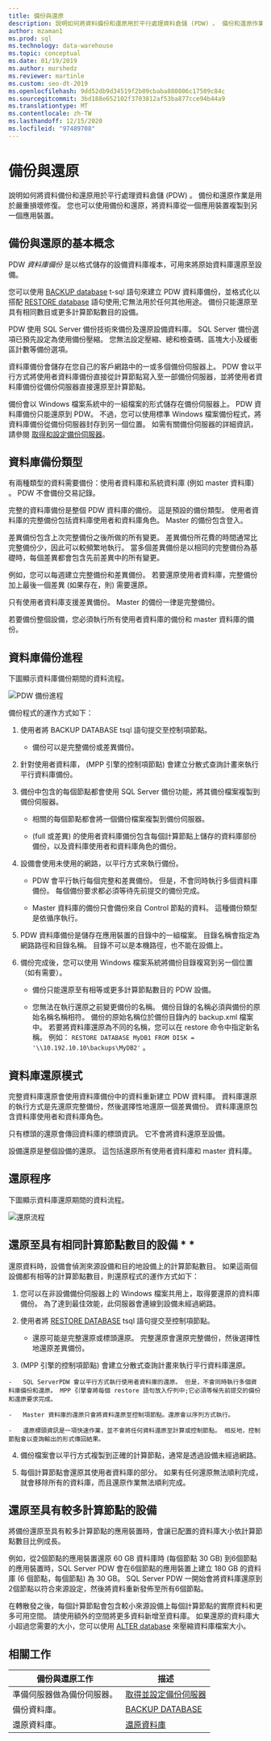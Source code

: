 ```yaml
---
title: 備份與還原
description: 說明如何將資料備份和還原用於平行處理資料倉儲 (PDW) 。 備份和還原作業是用於嚴重損壞修復。 您也可以使用備份和還原，將資料庫從一個應用裝置複製到另一個應用裝置。
author: mzaman1
ms.prod: sql
ms.technology: data-warehouse
ms.topic: conceptual
ms.date: 01/19/2019
ms.author: murshedz
ms.reviewer: martinle
ms.custom: seo-dt-2019
ms.openlocfilehash: 9dd52db9d34519f2b09cbaba880806c17509c84c
ms.sourcegitcommit: 3bd188e652102f3703812af53ba877cce94b44a9
ms.translationtype: MT
ms.contentlocale: zh-TW
ms.lasthandoff: 12/15/2020
ms.locfileid: "97489708"
---
```

# <a name="backup-and-restore"></a>備份與還原

說明如何將資料備份和還原用於平行處理資料倉儲 (PDW) 。 備份和還原作業是用於嚴重損壞修復。 您也可以使用備份和還原，將資料庫從一個應用裝置複製到另一個應用裝置。  
    
## <a name="backup-and-restore-basics"></a><a name="BackupRestoreBasics"></a>備份與還原的基本概念

PDW *資料庫備份* 是以格式儲存的設備資料庫複本，可用來將原始資料庫還原至設備。  
  
您可以使用 [BACKUP database](../t-sql/statements/backup-transact-sql.md?view=aps-pdw-2016&preserve-view=true) t-sql 語句來建立 PDW 資料庫備份，並格式化以搭配 [RESTORE database](../t-sql/statements/restore-statements-transact-sql.md?view=aps-pdw-2016&preserve-view=true) 語句使用;它無法用於任何其他用途。 備份只能還原至具有相同數目或更多計算節點數目的設備。  
  
<!-- MISSING LINKS
The [master database](master-database.md) is a SMP SQL Server database. It is backed up with the BACKUP DATABASE statement. To restore master, use the [Restore the Master Database](configuration-manager-restore-master-database.md) page of the Configuration Manager tool.  
-->
  
PDW 使用 SQL Server 備份技術來備份及還原設備資料庫。 SQL Server 備份選項已預先設定為使用備份壓縮。 您無法設定壓縮、總和檢查碼、區塊大小及緩衝區計數等備份選項。  
  
資料庫備份會儲存在您自己的客戶網路中的一或多個備份伺服器上。  PDW 會以平行方式將使用者資料庫備份直接從計算節點寫入至一部備份伺服器，並將使用者資料庫備份從備份伺服器直接還原至計算節點。  
  
備份會以 Windows 檔案系統中的一組檔案的形式儲存在備份伺服器上。 PDW 資料庫備份只能還原到 PDW。 不過，您可以使用標準 Windows 檔案備份程式，將資料庫備份從備份伺服器封存到另一個位置。 如需有關備份伺服器的詳細資訊，請參閱 [取得和設定備份伺服器](acquire-and-configure-backup-server.md)。  
  
## <a name="database-backup-types"></a><a name="BackupTypes"></a>資料庫備份類型

有兩種類型的資料需要備份：使用者資料庫和系統資料庫 (例如 master 資料庫) 。 PDW 不會備份交易記錄。  
  
完整的資料庫備份是整個 PDW 資料庫的備份。 這是預設的備份類型。 使用者資料庫的完整備份包括資料庫使用者和資料庫角色。 Master 的備份包含登入。  
  
差異備份包含上次完整備份之後所做的所有變更。 差異備份所花費的時間通常比完整備份少，因此可以較頻繁地執行。 當多個差異備份是以相同的完整備份為基礎時，每個差異都會包含先前差異中的所有變更。  
  
例如，您可以每週建立完整備份和差異備份。 若要還原使用者資料庫，完整備份加上最後一個差異 (如果存在，則) 需要還原。  
  
只有使用者資料庫支援差異備份。 Master 的備份一律是完整備份。  
  
若要備份整個設備，您必須執行所有使用者資料庫的備份和 master 資料庫的備份。  
  
## <a name="database-backup-process"></a><a name="BackupProc"></a>資料庫備份進程

下圖顯示資料庫備份期間的資料流程。  
  
![PDW 備份進程](media/backup-process.png "PDW 備份進程")  
  
備份程式的運作方式如下：  
  
1.  使用者將 BACKUP DATABASE tsql 語句提交至控制項節點。  
  
    -   備份可以是完整備份或差異備份。  
  
2.  針對使用者資料庫， (MPP 引擎的控制項節點) 會建立分散式查詢計畫來執行平行資料庫備份。  
  
3.  備份中包含的每個節點都會使用 SQL Server 備份功能，將其備份檔案複製到備份伺服器。  
  
    -   相關的每個節點都會將一個備份檔案複製到備份伺服器。  
  
    -    (full 或差異) 的使用者資料庫備份包含每個計算節點上儲存的資料庫部份備份，以及資料庫使用者和資料庫角色的備份。  
  
4.  設備會使用未使用的網路，以平行方式來執行備份。  
  
    -   PDW 會平行執行每個完整和差異備份。 但是，不會同時執行多個資料庫備份。 每個備份要求都必須等待先前提交的備份完成。  
  
    -   Master 資料庫的備份只會備份來自 Control 節點的資料。 這種備份類型是依循序執行。  
  
5.  PDW 資料庫備份是儲存在應用裝置的目錄中的一組檔案。 目錄名稱會指定為網路路徑和目錄名稱。 目錄不可以是本機路徑，也不能在設備上。  
  
6.  備份完成後，您可以使用 Windows 檔案系統將備份目錄複寫到另一個位置（如有需要）。  
  
    -   備份只能還原至有相等或更多計算節點數目的 PDW 設備。  
  
    -   您無法在執行還原之前變更備份的名稱。 備份目錄的名稱必須與備份的原始名稱名稱相符。 備份的原始名稱位於備份目錄內的 backup.xml 檔案中。 若要將資料庫還原為不同的名稱，您可以在 restore 命令中指定新名稱。 例如： `RESTORE DATABASE MyDB1 FROM DISK = ꞌ\\10.192.10.10\backups\MyDB2ꞌ` 。  
  
## <a name="database-restore-modes"></a><a name="RestoreModes"></a>資料庫還原模式

完整資料庫還原會使用資料庫備份中的資料重新建立 PDW 資料庫。 資料庫還原的執行方式是先還原完整備份，然後選擇性地還原一個差異備份。 資料庫還原包含資料庫使用者和資料庫角色。  
  
只有標頭的還原會傳回資料庫的標頭資訊。 它不會將資料還原至設備。  
  
設備還原是整個設備的還原。 這包括還原所有使用者資料庫和 master 資料庫。  
  
## <a name="restore-process"></a><a name="RestoreProc"></a>還原程序

下圖顯示資料庫還原期間的資料流程。  
  
![還原流程](media/restore-process.png "還原程序")  
  
## <a name="restoring-to-an-appliance-with-the-same-number-of-compute-nodes"></a>還原至具有相同計算節點數目的設備 * *  
  
還原資料時，設備會偵測來源設備和目的地設備上的計算節點數目。 如果這兩個設備都有相等的計算節點數目，則還原程式的運作方式如下：  
  
1.  您可以在非設備備份伺服器上的 Windows 檔案共用上，取得要還原的資料庫備份。 為了達到最佳效能，此伺服器會連線到設備未經過網路。  
  
2.  使用者將 [RESTORE DATABASE](../t-sql/statements/restore-statements-transact-sql.md?view=aps-pdw-2016&preserve-view=true) tsql 語句提交至控制項節點。  
  
    -   還原可能是完整還原或標頭還原。 完整還原會還原完整備份，然後選擇性地還原差異備份。  
  
3.   (MPP 引擎的控制項節點) 會建立分散式查詢計畫來執行平行資料庫還原。  
  
    -   SQL ServerPDW 會以平行方式執行使用者資料庫的還原。 但是，不會同時執行多個資料庫備份和還原。 MPP 引擎會將每個 restore 語句放入佇列中;它必須等候先前提交的備份和還原要求完成。  
  
    -   Master 資料庫的還原只會將資料還原至控制項節點。還原會以序列方式執行。  
  
    -   還原標頭資訊是一項快速作業，並不會將任何資料還原至計算或控制節點。 相反地，控制節點會以查詢輸出的形式傳回結果。  
  
4.  備份檔案會以平行方式複製到正確的計算節點，通常是透過設備未經過網路。  
  
5.  每個計算節點會還原其使用者資料庫的部分。 如果有任何還原無法順利完成，就會移除所有的資料庫，而且還原作業無法順利完成。  
  
## <a name="restoring-to-an-appliance-with-a-larger-number-of-compute-nodes"></a>還原至具有較多計算節點的設備  
  
將備份還原至具有較多計算節點的應用裝置時，會讓已配置的資料庫大小依計算節點數目比例成長。  
  
例如，從2個節點的應用裝置還原 60 GB 資料庫時 (每個節點 30 GB) 到6個節點的應用裝置時，SQL Server PDW 會在6個節點的應用裝置上建立 180 GB 的資料庫 (6 個節點，每個節點) 為 30 GB。 SQL Server PDW 一開始會將資料庫還原到2個節點以符合來源設定，然後將資料重新發佈至所有6個節點。  
  
在轉散發之後，每個計算節點會包含較小來源設備上每個計算節點的實際資料和更多可用空間。 請使用額外的空間將更多資料新增至資料庫。 如果還原的資料庫大小超過您需要的大小，您可以使用 [ALTER database](../t-sql/statements/alter-database-transact-sql.md?tabs=sqlpdw) 來壓縮資料庫檔案大小。  
  
## <a name="related-tasks"></a>相關工作  
  
|備份與還原工作|描述|  
|---------------------------|---------------|  
|準備伺服器做為備份伺服器。|[取得並設定備份伺服器](acquire-and-configure-backup-server.md)|  
|備份資料庫。|[BACKUP DATABASE](../t-sql/statements/backup-transact-sql.md?view=aps-pdw-2016&preserve-view=true)|  
|還原資料庫。|[還原資料庫](../t-sql/statements/restore-statements-transact-sql.md?view=aps-pdw-2016&preserve-view=true)|    

<!-- MISSING LINKS

|Create a disaster recovery plan.|[Create a Disaster Recovery Plan](create-disaster-recovery-plan.md)|
|Restore the master database.|To restore the master database, use the [Restore the master database](configuration-manager-restore-master-database.md) page in the Configuration Manager tool.| 
|Copy a database from one appliance to another appliance.|[Copy a PDW database to another appliance](copy-pdw-database-to-another-appliance.md).|  
|Monitor backups and restores.|[Monitor backups and restores](monitor-backup-and-restore.md)|  

-->
